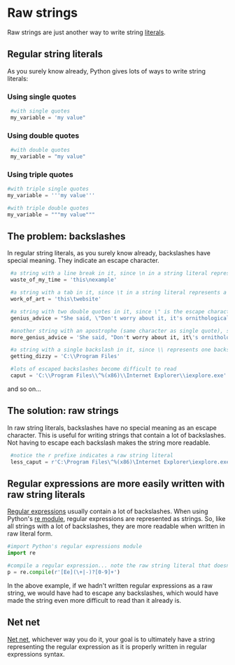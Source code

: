 # Raw strings

Raw strings are just another way to write string [literals](variables-literals-expressions.md).

## Regular string literals

As you surely know already, Python gives lots of ways to write string literals:

### Using single quotes

```python
 #with single quotes
 my_variable = 'my value"
```

### Using double quotes

```python
 #with double quotes
 my_variable = "my value"
```

### Using triple quotes

```python
#with triple single quotes
my_variable = '''my value'''
```

```python
#with triple double quotes
my_variable = """my value"""
```

## The problem: backslashes

In regular string literals, as you surely know already, backslashes have special meaning. They indicate an escape character.

```python
 #a string with a line break in it, since \n in a string literal represents a line break
 waste_of_my_time = 'this\nexample'
```

```python
 #a string with a tab in it, since \t in a string literal represents a line break
 work_of_art = 'this\twebsite'
```

```python
 #a string with two double quotes in it, since \" is the escape character for a double quote
 genius_advice = "She said, \"Don't worry about it, it's ornithological!\""
```

```python
 #another string with an apostrophe (same character as single quote), since \' is an escaped single quote
 more_genius_advice = 'She said, "Don't worry about it, it\'s ornithological!"'
```

```python
 #a string with a single backslash in it, since \\ represents one backslash!
 getting_dizzy = 'C:\\Program Files'
```

```python
 #lots of escaped backslashes become difficult to read
 caput = 'C:\\Program Files\\^%(x86)\\Internet Explorer\\iexplore.exe'
```

and so on...

## The solution: raw strings

In raw string literals, backslashes have no special meaning as an escape character. This is useful for writing strings that contain a lot of backslashes. Not having to escape each backslash makes the string more readable.

```python
 #notice the r prefixe indicates a raw string literal
 less_caput = r'C:\Program Files\^%(x86)\Internet Explorer\iexplore.exe'
```

## Regular expressions are more easily written with raw string literals

[Regular expressions](regular-expressions.md) usually contain a lot of backslashes. When using Python\'s [re module](https://docs.python.org/3.5/library/re.html), regular expressions are represented as strings. So, like all strings with a lot of backslashes, they are more readable when written in raw literal form.

```python
#import Python's regular expressions module
import re

#compile a regular expression... note the raw string literal that doesn't have its backslashes escaped
p = re.compile(r'[Ee](\+|-)?[0-9]+')
```

In the above example, if we hadn\'t written regular expressions as a raw
string, we would have had to escape any backslashes, which would have
made the string even more difficult to read than it already is.

## Net net

[Net net](https://en.wiktionary.org/wiki/net_net), whichever way you do
it, your goal is to ultimately have a string representing the regular
expression as it is properly written in regular expressions syntax.
